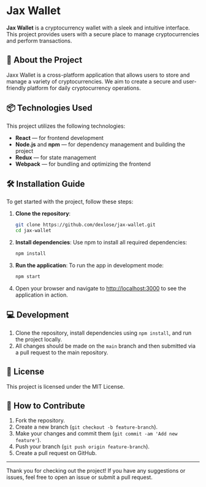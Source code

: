 
# Jax Wallet

**Jax Wallet** is a cryptocurrency wallet with a sleek and intuitive interface. This project provides users with a secure place to manage cryptocurrencies and perform transactions.

## 🚀 About the Project

Jaxx Wallet is a cross-platform application that allows users to store and manage a variety of cryptocurrencies. We aim to create a secure and user-friendly platform for daily cryptocurrency operations.

## 📦 Technologies Used

This project utilizes the following technologies:
- **React** — for frontend development
- **Node.js** and **npm** — for dependency management and building the project
- **Redux** — for state management
- **Webpack** — for bundling and optimizing the frontend

## 🛠️ Installation Guide

To get started with the project, follow these steps:

1. **Clone the repository**:
   ```bash
   git clone https://github.com/dexlose/jax-wallet.git
   cd jax-wallet
   ```

2. **Install dependencies**:
   Use npm to install all required dependencies:
   ```bash
   npm install
   ```

3. **Run the application**:
   To run the app in development mode:
   ```bash
   npm start
   ```

4. Open your browser and navigate to [http://localhost:3000](http://localhost:3000) to see the application in action.

## 💻 Development

1. Clone the repository, install dependencies using `npm install`, and run the project locally.
2. All changes should be made on the `main` branch and then submitted via a pull request to the main repository.

## 📜 License

This project is licensed under the MIT License.

## 🤝 How to Contribute

1. Fork the repository.
2. Create a new branch (`git checkout -b feature-branch`).
3. Make your changes and commit them (`git commit -am 'Add new feature'`).
4. Push your branch (`git push origin feature-branch`).
5. Create a pull request on GitHub.

---

Thank you for checking out the project! If you have any suggestions or issues, feel free to open an issue or submit a pull request.
